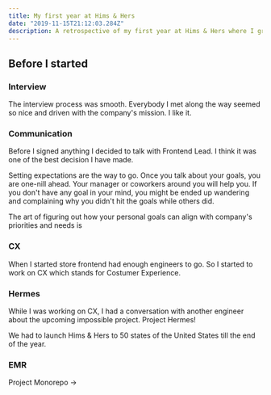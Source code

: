 ```yaml
---
title: My first year at Hims & Hers
date: "2019-11-15T21:12:03.284Z"
description: A retrospective of my first year at Hims & Hers where I grew as an engineer, leader, and human a ton
---
```



## Before I started

### Interview

The interview process was smooth. Everybody I met along the way seemed so nice and driven with the company's mission. I like it. 


### Communication 

Before I signed anything I decided to talk with Frontend Lead. I think it was one of the best decision I have made. 

Setting expectations are the way to go. Once you talk about your goals, you are one-nill ahead. Your manager or coworkers around you will help you. If you don't have any goal in your mind, you might be ended up wandering and complaining why you didn't hit the goals while others did.

The art of figuring out how your personal goals can align with company's priorities and needs is 


### CX
When I started store frontend had enough engineers to go. So I started to work on CX which stands for Costumer Experience.


### Hermes

While I was working on CX, I had a conversation with another engineer about the upcoming impossible project. Project Hermes!

We had to launch Hims & Hers to 50 states of the United States till the end of the year. 

### EMR

Project Monorepo ->


